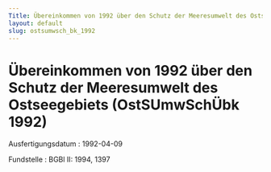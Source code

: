 ```yaml
---
Title: Übereinkommen von 1992 über den Schutz der Meeresumwelt des Ostseegebiets
layout: default
slug: ostsumwsch_bk_1992
---
```


# Übereinkommen von 1992 über den Schutz der Meeresumwelt des Ostseegebiets (OstSUmwSchÜbk 1992)

Ausfertigungsdatum
:   1992-04-09

Fundstelle
:   BGBl II: 1994, 1397

